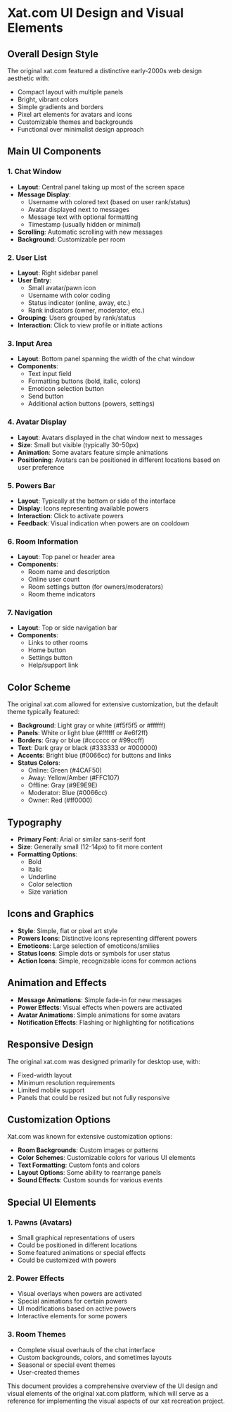 # Xat.com UI Design and Visual Elements

## Overall Design Style

The original xat.com featured a distinctive early-2000s web design aesthetic with:

- Compact layout with multiple panels
- Bright, vibrant colors
- Simple gradients and borders
- Pixel art elements for avatars and icons
- Customizable themes and backgrounds
- Functional over minimalist design approach

## Main UI Components

### 1. Chat Window
- **Layout**: Central panel taking up most of the screen space
- **Message Display**: 
  - Username with colored text (based on user rank/status)
  - Avatar displayed next to messages
  - Message text with optional formatting
  - Timestamp (usually hidden or minimal)
- **Scrolling**: Automatic scrolling with new messages
- **Background**: Customizable per room

### 2. User List
- **Layout**: Right sidebar panel
- **User Entry**:
  - Small avatar/pawn icon
  - Username with color coding
  - Status indicator (online, away, etc.)
  - Rank indicators (owner, moderator, etc.)
- **Grouping**: Users grouped by rank/status
- **Interaction**: Click to view profile or initiate actions

### 3. Input Area
- **Layout**: Bottom panel spanning the width of the chat window
- **Components**:
  - Text input field
  - Formatting buttons (bold, italic, colors)
  - Emoticon selection button
  - Send button
  - Additional action buttons (powers, settings)

### 4. Avatar Display
- **Layout**: Avatars displayed in the chat window next to messages
- **Size**: Small but visible (typically 30-50px)
- **Animation**: Some avatars feature simple animations
- **Positioning**: Avatars can be positioned in different locations based on user preference

### 5. Powers Bar
- **Layout**: Typically at the bottom or side of the interface
- **Display**: Icons representing available powers
- **Interaction**: Click to activate powers
- **Feedback**: Visual indication when powers are on cooldown

### 6. Room Information
- **Layout**: Top panel or header area
- **Components**:
  - Room name and description
  - Online user count
  - Room settings button (for owners/moderators)
  - Room theme indicators

### 7. Navigation
- **Layout**: Top or side navigation bar
- **Components**:
  - Links to other rooms
  - Home button
  - Settings button
  - Help/support link

## Color Scheme

The original xat.com allowed for extensive customization, but the default theme typically featured:

- **Background**: Light gray or white (#f5f5f5 or #ffffff)
- **Panels**: White or light blue (#ffffff or #e6f2ff)
- **Borders**: Gray or blue (#cccccc or #99ccff)
- **Text**: Dark gray or black (#333333 or #000000)
- **Accents**: Bright blue (#0066cc) for buttons and links
- **Status Colors**:
  - Online: Green (#4CAF50)
  - Away: Yellow/Amber (#FFC107)
  - Offline: Gray (#9E9E9E)
  - Moderator: Blue (#0066cc)
  - Owner: Red (#ff0000)

## Typography

- **Primary Font**: Arial or similar sans-serif font
- **Size**: Generally small (12-14px) to fit more content
- **Formatting Options**:
  - Bold
  - Italic
  - Underline
  - Color selection
  - Size variation

## Icons and Graphics

- **Style**: Simple, flat or pixel art style
- **Powers Icons**: Distinctive icons representing different powers
- **Emoticons**: Large selection of emoticons/smilies
- **Status Icons**: Simple dots or symbols for user status
- **Action Icons**: Simple, recognizable icons for common actions

## Animation and Effects

- **Message Animations**: Simple fade-in for new messages
- **Power Effects**: Visual effects when powers are activated
- **Avatar Animations**: Simple animations for some avatars
- **Notification Effects**: Flashing or highlighting for notifications

## Responsive Design

The original xat.com was designed primarily for desktop use, with:
- Fixed-width layout
- Minimum resolution requirements
- Limited mobile support
- Panels that could be resized but not fully responsive

## Customization Options

Xat.com was known for extensive customization options:
- **Room Backgrounds**: Custom images or patterns
- **Color Schemes**: Customizable colors for various UI elements
- **Text Formatting**: Custom fonts and colors
- **Layout Options**: Some ability to rearrange panels
- **Sound Effects**: Custom sounds for various events

## Special UI Elements

### 1. Pawns (Avatars)
- Small graphical representations of users
- Could be positioned in different locations
- Some featured animations or special effects
- Could be customized with powers

### 2. Power Effects
- Visual overlays when powers are activated
- Special animations for certain powers
- UI modifications based on active powers
- Interactive elements for some powers

### 3. Room Themes
- Complete visual overhauls of the chat interface
- Custom backgrounds, colors, and sometimes layouts
- Seasonal or special event themes
- User-created themes

This document provides a comprehensive overview of the UI design and visual elements of the original xat.com platform, which will serve as a reference for implementing the visual aspects of our xat recreation project.